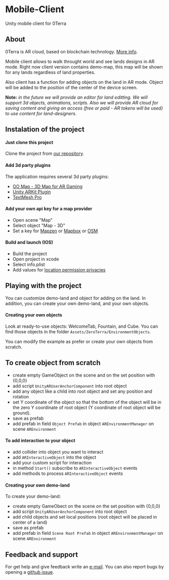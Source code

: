 # Mobile-Client
Unity mobile client for 0Terra

## About
0Terra is AR cloud, based on blockchain technology. [More info](https://www.0terra.com).

Mobile client allows to walk throught world and see lands designs in AR mode. Right now client version contains demo-map, this map will be shown for any lands regardless of land properties.

Also client has a function for adding objects on the land in AR mode. Object will be added to the position of the center of the device screen.

**Note:** *in the future we will provide an editor for land editting. We will support 3d objects, animations, scripts. Also we will provide AR cloud for saving content and giving an access (free or paid - AR tokens will be used) to use content for land-designers.*

## Instalation of the project
#### Just clone this project
Clone the project from [our repository](https://github.com/0Terra/mobile-client).

#### Add 3d party plugins
The application requires several 3d party plugins:

* [GO Map - 3D Map for AR Gaming](https://www.assetstore.unity3d.com/en/#!/content/68889)
* [Unity ARKit Plugin](https://www.assetstore.unity3d.com/en/#!/content/92515)
* [TextMesh Pro](https://www.assetstore.unity3d.com/en/#!/content/84126)

#### Add your own api key for a map provider
* Open scene "Map"
* Select object "Map - 3D"
* Set a key for [Mapzen](https://mapzen.com) or [Mapbox](https://www.mapbox.com) or [OSM](https://www.openstreetmap.org/)

#### Build and launch (IOS)
* Build the project
* Open project in xcode
* Select info.plist
* Add values for [location permission privacies](https://iosdevcenters.blogspot.com/2016/09/infoplist-privacy-settings-in-ios-10.html)

## Playing with the project
You can customize demo-land and object for adding on the land. In addition, you can create your own demo-land, and your own objects.

#### Creating your own objects
Look at ready-to-use objects: WelcomeTab, Fountain, and Cube.
You can find those objects in the folder `Assets/ZeroTerra/EnvironmentObjects`.

You can modify the example as prefer or create your own objects from scratch.

## To create object from scratch

* create empty GameObject on the scene and on the set position with {0,0,0}
* add script `UnityARUserAnchorComponent` into root object
* add any object like a child into root object and set any position and rotation
* set Y coordinate of the object so that the bottom of the object will be in the zero Y coordinate of root object (Y coordinate of root object will be ground).
* save as prefab
* add prefab in field `Object Prefab` in object `AREnvironmentManager` on scene `AREnvironment`

#### To add interaction to your object

* add collider into object you want to interact
* add `ARInteractiveObject` into the object
* add your custom script for interaction
* in method `Start()` subscribe to `ARInteractiveObject` events
* add methods to process `ARInteractiveObject` events

#### Creating your own demo-land

To create your demo-land:

* create empty GameObect on the scene on the set position with {0,0,0}
* add script `UnityARUserAnchorComponent` into root object
* add child objects and set local positions (root object will be placed in center of a land)
* save as prefab
* add prefab in field `Scene Root Prefab` in object `AREnvironmentManager` on scene `AREnvironment`

## Feedback and support
For get help and give feedback write an [e-mail](contact@0terra.com). You can also report bugs by opening a [github issue](https://github.com/0Terra/mobile-client/issues).